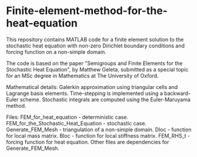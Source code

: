 # Finite-element-method-for-the-heat-equation
This repository contains MATLAB code for a finite element solution to the stochastic heat equation with non-zero
Dirichlet boundary conditions and forcing function on a non-simple domain.

The code is based on the paper "Semigroups and Finite Elements for the Stochastic Heat Equation", by Matthew Geleta,
submitted as a special topic for an MSc degree in Mathematics at The University of Oxford.

Mathematical details:
Galerkin approximation using triangular cells and Lagrange basis elements.
Time-stepping is implemented using a backward-Euler scheme.
Stochastic integrals are computed using the Euler-Maruyama method.

Files:
FEM_for_heat_equation - deterministic case.
FEM_for_the_Stochastic_Heat_Equation - stochastic case.
Generate_FEM_Mesh - triangulation of a non-simple domain.
Dloc - function for local mass matrix.
Bloc - function for local stiffness matrix.
FEM_RHS_t - forcing function for heat equation.
Other files are dependencies for Generate_FEM_Mesh.
